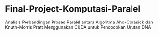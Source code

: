 # Final-Project-Komputasi-Paralel
Analisis Perbandingan Proses Paralel antara Algoritma Aho-Corasick dan Knuth-Morris Pratt Menggunakan CUDA untuk Pencocokan Urutan DNA
